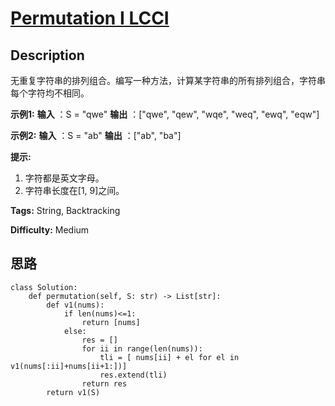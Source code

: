 # [Permutation I LCCI][title]

## Description

无重复字符串的排列组合。编写一种方法，计算某字符串的所有排列组合，字符串每个字符均不相同。

**示例1:**
            **输入** ：S = "qwe"    **输出** ：["qwe", "qew", "wqe", "weq", "ewq", "eqw"]    

**示例2:**
            **输入** ：S = "ab"    **输出** ：["ab", "ba"]    

**提示:**

  1. 字符都是英文字母。
  2. 字符串长度在[1, 9]之间。


**Tags:** String, Backtracking

**Difficulty:** Medium

## 思路

``` python3
class Solution:
    def permutation(self, S: str) -> List[str]:
        def v1(nums):
            if len(nums)<=1:
                return [nums]
            else:
                res = []
                for ii in range(len(nums)):
                    tli = [ nums[ii] + el for el in v1(nums[:ii]+nums[ii+1:])]
                    res.extend(tli)
                return res
        return v1(S)
```

[title]: https://leetcode-cn.com/problems/permutation-i-lcci
